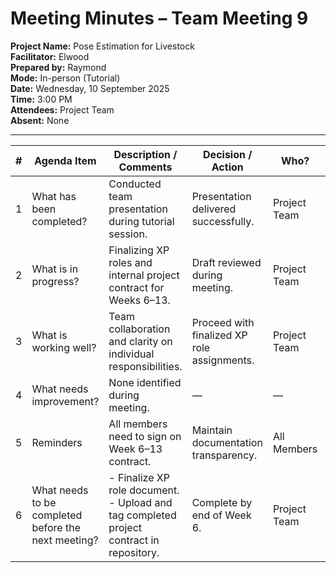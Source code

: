 # Meeting Minutes – Team Meeting 9

**Project Name:** Pose Estimation for Livestock  
**Facilitator:** Elwood  
**Prepared by:** Raymond  
**Mode:** In-person (Tutorial)  
**Date:** Wednesday, 10 September 2025  
**Time:** 3:00 PM  
**Attendees:** Project Team  
**Absent:** None  

---

| # | Agenda Item | Description / Comments | Decision / Action | Who? | Items for Escalation |
|---|-------------|------------------------|-------------------|------|----------------------|
| 1 | What has been completed? | Conducted team presentation during tutorial session. | Presentation delivered successfully. | Project Team | None |
| 2 | What is in progress? | Finalizing XP roles and internal project contract for Weeks 6–13. | Draft reviewed during meeting. | Project Team | None |
| 3 | What is working well? | Team collaboration and clarity on individual responsibilities. | Proceed with finalized XP role assignments. | Project Team | None |
| 4 | What needs improvement? | None identified during meeting. | — | — | None |
| 5 | Reminders | All members need to sign on Week 6–13 contract. | Maintain documentation transparency. | All Members | None |
| 6 | What needs to be completed before the next meeting? | - Finalize XP role document. <br> - Upload and tag completed project contract in repository. | Complete by end of Week 6. | Project Team | None |
